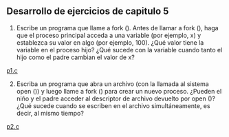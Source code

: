 ## Desarrollo de ejercicios de capitulo 5

1. Escribe un programa que llame a fork (). Antes de llamar a fork (), haga que el proceso principal acceda a una variable (por ejemplo, x) y establezca su valor en algo (por ejemplo, 100). ¿Qué valor tiene la variable en el proceso hijo? ¿Qué sucede con la variable cuando tanto el hijo como el padre cambian el valor de x?

[p1.c](p1.c)


2. Escriba un programa que abra un archivo (con la llamada al sistema open ()) y luego llame a fork () para crear un nuevo proceso. ¿Pueden el niño y el padre acceder al descriptor de archivo devuelto por open ()? ¿Qué sucede cuando se escriben en el archivo simultáneamente, es decir, al mismo tiempo?

[p2.c](p2.c)
